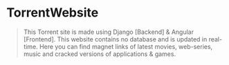 # TorrentWebsite
> This Torrent site is made using Django [Backend] & Angular [Frontend]. This website contains no database and is updated in real-time. Here you can find magnet links of latest movies, web-series, music and cracked versions of applications & games. 
